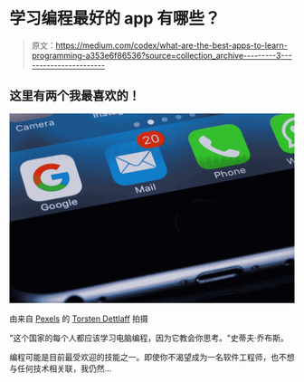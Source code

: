 # 学习编程最好的 app 有哪些？

> 原文：<https://medium.com/codex/what-are-the-best-apps-to-learn-programming-a353e6f86536?source=collection_archive---------3----------------------->

## 这里有两个我最喜欢的！

![](img/0135f5f284b3b22f2626da9840bdc559.png)

由来自 [Pexels](https://www.pexels.com/photo/black-and-gray-digital-device-193003/?utm_content=attributionCopyText&utm_medium=referral&utm_source=pexels) 的 [Torsten Dettlaff](https://www.pexels.com/@tdcat?utm_content=attributionCopyText&utm_medium=referral&utm_source=pexels) 拍摄

"这个国家的每个人都应该学习电脑编程，因为它教会你思考。"史蒂夫·乔布斯。

编程可能是目前最受欢迎的技能之一。即使你不渴望成为一名软件工程师，也不想与任何技术相关联，我仍然…